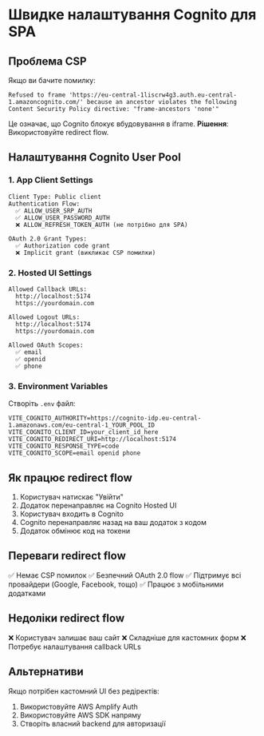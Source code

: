 # Швидке налаштування Cognito для SPA

## Проблема CSP
Якщо ви бачите помилку:
```
Refused to frame 'https://eu-central-1liscrw4g3.auth.eu-central-1.amazoncognito.com/' because an ancestor violates the following Content Security Policy directive: "frame-ancestors 'none'"
```

Це означає, що Cognito блокує вбудовування в iframe. **Рішення**: Використовуйте redirect flow.

## Налаштування Cognito User Pool

### 1. App Client Settings
```
Client Type: Public client
Authentication Flow: 
  ✅ ALLOW_USER_SRP_AUTH
  ✅ ALLOW_USER_PASSWORD_AUTH
  ❌ ALLOW_REFRESH_TOKEN_AUTH (не потрібно для SPA)

OAuth 2.0 Grant Types:
  ✅ Authorization code grant
  ❌ Implicit grant (викликає CSP помилки)
```

### 2. Hosted UI Settings
```
Allowed Callback URLs: 
  http://localhost:5174
  https://yourdomain.com

Allowed Logout URLs:
  http://localhost:5174
  https://yourdomain.com

Allowed OAuth Scopes:
  ✅ email
  ✅ openid
  ✅ phone
```

### 3. Environment Variables
Створіть `.env` файл:
```env
VITE_COGNITO_AUTHORITY=https://cognito-idp.eu-central-1.amazonaws.com/eu-central-1_YOUR_POOL_ID
VITE_COGNITO_CLIENT_ID=your_client_id_here
VITE_COGNITO_REDIRECT_URI=http://localhost:5174
VITE_COGNITO_RESPONSE_TYPE=code
VITE_COGNITO_SCOPE=email openid phone
```

## Як працює redirect flow

1. Користувач натискає "Увійти"
2. Додаток перенаправляє на Cognito Hosted UI
3. Користувач входить в Cognito
4. Cognito перенаправляє назад на ваш додаток з кодом
5. Додаток обмінює код на токени

## Переваги redirect flow

✅ Немає CSP помилок
✅ Безпечний OAuth 2.0 flow
✅ Підтримує всі провайдери (Google, Facebook, тощо)
✅ Працює з мобільними додатками

## Недоліки redirect flow

❌ Користувач залишає ваш сайт
❌ Складніше для кастомних форм
❌ Потребує налаштування callback URLs

## Альтернативи

Якщо потрібен кастомний UI без редіректів:
1. Використовуйте AWS Amplify Auth
2. Використовуйте AWS SDK напряму
3. Створіть власний backend для авторизації

